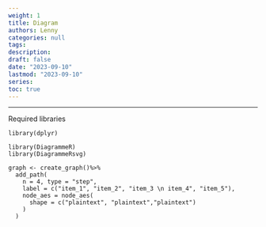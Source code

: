 ```yaml
---
weight: 1
title: Diagram
authors: Lenny
categories: null
tags: 
description: 
draft: false
date: "2023-09-10"
lastmod: "2023-09-10"
series:
toc: true
---
```



<!--more-->
---

Required libraries  

```
library(dplyr)

library(DiagrammeR)
library(DiagrammeRsvg)
```

```
graph <- create_graph()%>%
  add_path(
    n = 4, type = "step",
    label = c("item_1", "item_2", "item_3 \n item_4", "item_5"),
    node_aes = node_aes(
      shape = c("plaintext", "plaintext","plaintext")
    )
  )
```